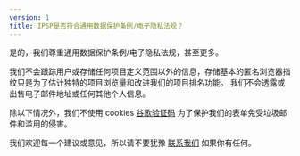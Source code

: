 ```yaml
---
version: 1
title: IPSP是否符合通用数据保护条例/电子隐私法规？
---
```


是的，我们尊重通用数据保护条例/电子隐私法规，甚至更多。

我们不会跟踪用户或存储任何项目定义范围以外的信息，存储基本的匿名浏览器指纹只是为了估计独特的项目浏览量和改进我们的项目排名功能。 我们不会透露或出售电子邮件地址或任何其他个人信息。

除以下情况外，我们不使用 cookies [谷歌验证码](https://en.wikipedia.org/wiki/ReCAPTCHA) 为了保护我们的表单免受垃圾邮件和滥用的侵害。

我们欢迎每一个建议或意见，所以请不要犹豫 <a style="text-decoration: underline;">联系我们</a> 如果你有任何。
